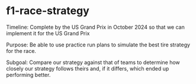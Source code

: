 # f1-race-strategy

Timeline: Complete by the US Grand Prix in October 2024 so that we can implement it for the US Grand Prix

Purpose: Be able to use practice run plans to simulate the best tire strategy for the race.

Subgoal: Compare our strategy against that of teams to determine how closely our strategy follows theirs and, if it differs, which ended up performing better.

